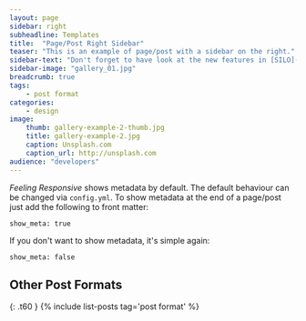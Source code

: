 ```yaml
---
layout: page
sidebar: right
subheadline: Templates
title:  "Page/Post Right Sidebar"
teaser: "This is an example of page/post with a sidebar on the right."
sidebar-text: "Don't forget to have look at the new features in [SILO](https://silo.llnl.gov)"
sidebar-image: "gallery_01.jpg"
breadcrumb: true
tags:
    - post format
categories:
    - design
image:
    thumb: gallery-example-2-thumb.jpg
    title: gallery-example-2.jpg
    caption: Unsplash.com
    caption_url: http://unsplash.com
audience: "developers"
---
```

*Feeling Responsive* shows metadata by default. The default behaviour can be changed via `config.yml`. To show metadata at the end of a page/post just add the following to front matter:
<!--more-->

~~~
show_meta: true
~~~

If you don't want to show metadata, it's simple again:

~~~
show_meta: false
~~~


## Other Post Formats
{: .t60 }
{% include list-posts tag='post format' %}
